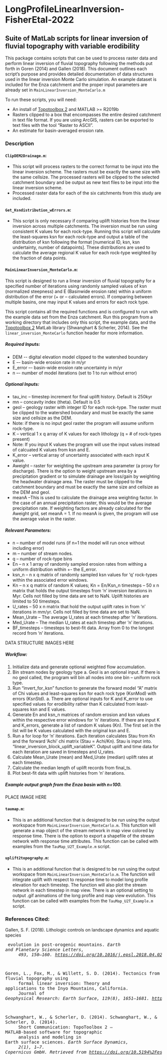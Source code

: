 # LongProfileLinearInversion-FisherEtal-2022

## Suite of MatLab scripts for linear inversion of fluvial topography with variable erodibility

This package contains scripts that can be used to process raster data and perform linear
inversion of fluvial topography following the methods put forth in Goren (2014) and Gallen (2018). This document outlines each script’s purpose and provides
detailed documentation of data structures used in the linear inversion Monte Carlo simulation.
An example dataset is included for the Enza catchment and the proper input parameters are
already set in `MainLinearInversion_MonteCarlo.m`


To run these scripts, you will need:
- An install of [Topotoolbox 2](https://topotoolbox.wordpress.com/) and MATLAB >= R2019b
- Rasters clipped to a box that encompasses the entire desired catchment in text file format. If
you are using ArcGIS, rasters can be exported to text files with the tool “Raster to ASCII”.
- An estimate for basin-averaged erosion rate.

### Description

#### `ClipDEM2Drainage.m`:
- This script will process rasters to the correct format to be input into the linear inversion
scheme. The rasters must be exactly the same size with the same cellsize. The processed
rasters will be clipped to the selected catchment boundary and be output as new text files to
be input into the linear inversion scheme.
- Processed raster data for each of the six catchments from this study are included.

#### `Get_Ksndistribution_wErrors.m`:
- This script is only necessary if comparing uplift histories from the linear inversion across
multiple catchments. The inversion must be run using consistent K values for each rock-type.
Running this script will calculate the least-squares ksn for each rock-type and output a table of
the distribution of ksn following the format [numerical ID, ksn, ksn undertainty, number of
datapoints]. These distributions are used to calculate the average regional K value for each
rock-type weighted by the fraction of data points.

#### `MainLinearInversion_MonteCarlo.m`:
This script is designed to run a linear inversion of fluvial topography for a specified
number of iterations using randomly sampled values of ksn (normalized steepness) and E (Basinwide erosion rate) within a uniform distribution of the error (+ or – calculated errors). If
comparing between multiple basins, one may input K values and errors for each rock type.

This script contains all the required functions and is configured to run with the example
data set from the Enza catchment. Run this program from a working directory that includes only
this script, the example data, and the [Topotoolbox 2](https://topotoolbox.wordpress.com/) MatLab library (Shwanghart & Scherler, 2014). See the
`linear_inversion_MonteCarlo` function header for more information.

##### Required Inputs:
- DEM -- digital elevation model clipped to the watershed boundary
- E –- basin-wide erosion rate in m/yr
- E_error –- basin-wide erosion rate uncertainty in m/yr
- n –- number of model iterations (set to 1 to run without error)

##### Optional Inputs:
- tau_inc – timestep increment for final uplift history. Default is 250kyr
- mn – concavity index (theta). Default is 0.5
- geol – geology raster with integer ID for each rock-type. The raster must be clipped to the
watershed boundary and must be exactly the same size and cellsize as the DEM.
 - Note: if there is no input geol raster the program will assume uniform rock-type.
- K – vertical 1 x q array of K values for each lithology (q = # of rock-types present)
 - Note: If you input K values the program will use the input values instead of calcuated K
values from ksn and E.
- K_error – vertical array of uncertainty associated with each input K value.
- Aweight – raster for weighting the upstream area parameter (a proxy for discharge). There is the
option to weight upstream area by a precipitation gradient or to simulate drainage are
loss/gain by weighting the headwater drainage area. The raster must be clipped to the
catchment boundary and must be exactly the same size and cellsize as the DEM and geol.
- meanA –This is used to calculate the drainage area weighting factor. In the case of an annual
precipitation raster, this would be the average precipitation rate. If weighting factors are
already calculated for the Aweight grid, set meanA = 1. If no meanA is given, the
program will use the average value in the raster.

##### Relevant Parameters:
- n – number of model runs (if n=1 the model will run once without including error)
- m – number of stream nodes.
- q – number of rock-type bins
- En – n x 1 array of randomly sampled erosion rates from withing a uniform distribution within +- the E_error.
- ksn_n – n x q matrix of randomly sampled ksn values for ‘q’ rock-types within the associated error windows.
- Kn – n x q matrix of random K values; Kn = En/Ksn_n
timesteps – 50 x n matrix that holds the output timesteps from ‘n’ inversion iterations in Myr. Cells not filled by time data are set to NaN. Uplift histories are limited to 50 timesteps.
- U_rates – 50 x n matrix that hold the output uplift rates in from ‘n’ iterations in mm/yr. Cells not filled by time data are set to NaN.
- Mean_Urate – The average U_rates at each timestep after ‘n’ iterations.
- Med_Urate – The median U_rates at each timestep after ’n’ iterations.
- BF_timesteps – timesteps to best-fit data. Array from 0 to the longest record from ‘n’ iterations.

DATA STRUCTURE IMAGES HERE

##### Workflow:
1. Initialize data and generate optional weighted flow accumulation.
2. Bin stream nodes by geology type
a. Geol is an optional input. If there is no geol called, the program will bin
all nodes into one bin – uniform rock type.
3. Run “invert_for_ksn” function to generate the forward model “A” matrix of Chi
values and least-squares ksn for each rock type (KsnMod) with errors (KsnStd).
a. There are optional inputs for K and K_error to use specified values for
erodibility rather than K calculated from least-squares ksn and E values.
4. Generate En and ksn_n matrices of random erosion and ksn values within the
respective error windows for ‘n’ iterations. If there are input K and K_errors,
generate a list of random K values (Kn). The first set in the list will be K values
calculated with the original ksn and E.
5. Run a for loop for ‘n’ iterations. Each iteration calculates Stau from Kn and the
forward ‘Achi’ chi matrix (Stau = Achi/Kn). Stau is input into.
“linear_inversion_block_uplift_variableK”. Output uplift and time data for each
iteration are saved in timesteps and U_rates.
6. Calculate Mean_Urate (mean) and Med_Urate (median) uplift rates at each
timestep.
7. Calculate the median length of uplift records from final_ts.
8. Plot best-fit data with uplift histories from ‘n’ iterations.

 ##### Example output graph from the Enza basin with n=100.
 
PLACE IMAGE HERE

#### `taumap.m`:
- This is an additional function that is designed to be run using the output workspace from `MainLinearInversion_MonteCarlo.m`. This function will generate a map object of the stream network in map view colored by response time. There is the option to export a shapefile of the stream network with response time attributes. This function can be called with examples from the `TauMap_U2T_Example.m` script.

#### `uplift2topography.m`:
- This is an additional function that is designed to be run using the output workspace from `MainLinearInversion_MonteCarlo.m`. The function will integrate uplift with respect to response time to model long profile elevation for each timestep. The function will also plot the stream network in each timestep in map view. There is an optional setting to output .gif animations of the long profile and map view evolution. This function can be called with examples from the `TauMap_U2T_Example.m` script.

### References Cited:
Gallen, S. F. (2018). Lithologic controls on landscape dynamics and aquatic species<br><pre> evolution in post-orogenic mountains. *Earth and Planetary Science Letters, 
<br>&nbsp;&nbsp;&nbsp;&nbsp; 493, 150–160. https://doi.org/10.1016/j.epsl.2018.04.029*

Goren, L., Fox, M., & Willett, S. D. (2014). Tectonics from fluvial topography using
<br>&nbsp;&nbsp;&nbsp;&nbsp; formal linear inversion: Theory and applications to the Inyo Mountains, California.
<br>&nbsp;&nbsp;&nbsp;&nbsp; Journal of *Geophysical Research: Earth Surface, 119(8), 1651–1681. https://doi.org/10.1002/2014JF003079*

Schwanghart, W., & Scherler, D. (2014). Schwanghart, W., & Scherler, D. (2014).
<br>&nbsp;&nbsp;&nbsp;&nbsp; Short Communication: TopoToolbox 2 – MATLAB-based software for topographic 
<br>&nbsp;&nbsp;&nbsp;&nbsp; analysis and modeling in Earth surface sciences. *Earth Surface Dynamics,
<br>&nbsp;&nbsp;&nbsp;&nbsp; 2(1), 1–7. Copernicus GmbH. Retrieved from https://doi.org/10.5194%2Fesurf-2-1-2014*
